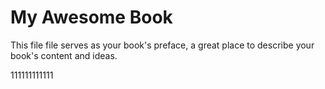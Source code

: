 # My Awesome Book

This file file serves as your book's preface, a great place to describe your book's content and ideas.

111111111111

